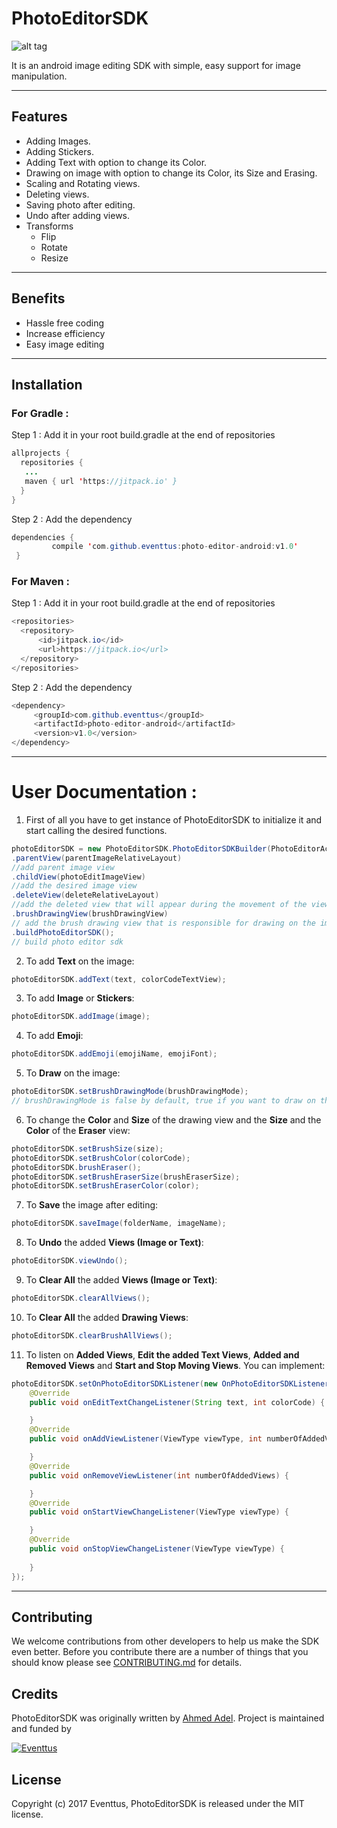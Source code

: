 # PhotoEditorSDK

![alt tag](https://s18.postimg.org/xza5yw53d/photoeditorsdk.png)

It is an android image editing SDK with simple, easy support for image manipulation.

-----------------------------------------------------------------------------------------------------

## Features
- Adding Images.
- Adding Stickers.
- Adding Text with option to change its Color.
- Drawing on image with option to change its Color, its Size and Erasing.
- Scaling and Rotating views.
- Deleting views.
- Saving photo after editing.
- Undo after adding views.
- Transforms
  - Flip
  - Rotate
  - Resize
-----------------------------------------------------------------------------------------------------

## Benefits
- Hassle free coding
- Increase efficiency
- Easy image editing

-----------------------------------------------------------------------------------------------------

## Installation

### For Gradle : ###
Step 1 : Add it in your root build.gradle at the end of repositories
```java
allprojects {
  repositories {
   ...
   maven { url 'https://jitpack.io' }
  }
}
```
Step 2 : Add the dependency
```java
dependencies {
         compile 'com.github.eventtus:photo-editor-android:v1.0'
 }
 ```

### For Maven : ###

Step 1 : Add it in your root build.gradle at the end of repositories
```java
<repositories>
  <repository>
      <id>jitpack.io</id>
      <url>https://jitpack.io</url>
  </repository>
</repositories>
```
Step 2 : Add the dependency
```java
<dependency>
     <groupId>com.github.eventtus</groupId>
     <artifactId>photo-editor-android</artifactId>
     <version>v1.0</version>
</dependency>
```

-----------------------------------------------------------------------------------------------------

# User Documentation :

1. First of all you have to get instance of PhotoEditorSDK to initialize it and start calling the desired functions.
```java
photoEditorSDK = new PhotoEditorSDK.PhotoEditorSDKBuilder(PhotoEditorActivity.this)
.parentView(parentImageRelativeLayout)
//add parent image view
.childView(photoEditImageView)
//add the desired image view
.deleteView(deleteRelativeLayout)
//add the deleted view that will appear during the movement of the views
.brushDrawingView(brushDrawingView)
// add the brush drawing view that is responsible for drawing on the image view
.buildPhotoEditorSDK();
// build photo editor sdk
```

2. To add **Text** on the image:
```java
photoEditorSDK.addText(text, colorCodeTextView);
```

3. To add **Image** or **Stickers**:
```java
photoEditorSDK.addImage(image);
```

4. To add **Emoji**:
```java
photoEditorSDK.addEmoji(emojiName, emojiFont);
```

5. To **Draw** on the image:
```java
photoEditorSDK.setBrushDrawingMode(brushDrawingMode);
// brushDrawingMode is false by default, true if you want to draw on the image view
```

6. To change the **Color** and **Size** of the drawing view and the **Size** and the **Color** of the **Eraser** view:
```java
photoEditorSDK.setBrushSize(size);
photoEditorSDK.setBrushColor(colorCode);
photoEditorSDK.brushEraser();
photoEditorSDK.setBrushEraserSize(brushEraserSize);
photoEditorSDK.setBrushEraserColor(color);
```

7. To **Save** the image after editing:
```java
photoEditorSDK.saveImage(folderName, imageName);
```

8. To **Undo** the added **Views (Image or Text)**:
```java
photoEditorSDK.viewUndo();
```

9. To **Clear All** the added **Views (Image or Text)**:
```java
photoEditorSDK.clearAllViews();
```

10. To **Clear All** the added **Drawing Views**:
```java
photoEditorSDK.clearBrushAllViews();
```

11. To listen on **Added Views**, **Edit the added Text Views**, **Added and Removed Views** and **Start and Stop Moving Views**. You can implement:
```java
photoEditorSDK.setOnPhotoEditorSDKListener(new OnPhotoEditorSDKListener() {
    @Override
	public void onEditTextChangeListener(String text, int colorCode) {

	}
	@Override
    public void onAddViewListener(ViewType viewType, int numberOfAddedViews) {

    }
    @Override
	public void onRemoveViewListener(int numberOfAddedViews) {

	}
    @Override
	public void onStartViewChangeListener(ViewType viewType) {

	}
    @Override
	public void onStopViewChangeListener(ViewType viewType) {
  
	}
});
```

-----------------------------------------------------------------------------------------------------

## Contributing

We welcome contributions from other developers to help us make the SDK even better.
Before you contribute there are a number of things that you should know please see [CONTRIBUTING.md](https://github.com/eventtus/photo-editor-android/blob/master/CONTRIBUTING.md) for details.

## Credits

PhotoEditorSDK was originally written by [Ahmed Adel](https://github.com/ahmed-adel-said).
Project is maintained and funded by

[![Eventtus](http://assets.eventtus.com/logos/eventtus/standard.png)](http://eventtus.com)

## License

Copyright (c) 2017 Eventtus, PhotoEditorSDK is released under the MIT license.
